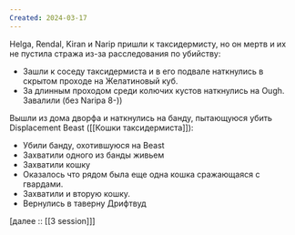 ```yaml
---
Created: 2024-03-17
---
```


Helga, Rendal, Kiran и Narip пришли к таксидермисту, но он мертв и их не пустила стража из-за расследования по убийству:
- Зашли к соседу таксидермиста и в его подвале наткнулись в скрытом проходе на Желатиновый куб.
- За длинным проходом среди колючих кустов наткнулись на Ough. Завалили (без Naripa 8-))

Вышли из дома дворфа и наткнулись на банду, пытающуюся убить Displacement Beast ([[Кошки таксидермиста]]):
- Убили банду, охотившуюся на Beast
- Захватили одного из банды живьем
- Захватили кошку
- Оказалось что рядом была еще одна кошка сражающаяся с гвардами.
- Захватили и вторую кошку.
- Вернулись в таверну Дрифтвуд



[далее :: [[3 session]]]